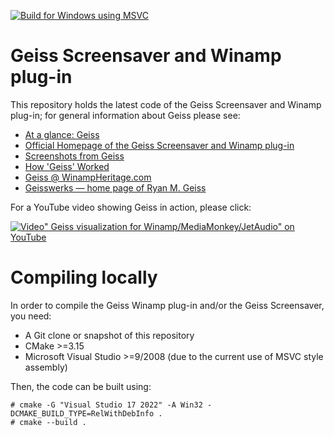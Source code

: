 [![Build for Windows using MSVC](https://github.com/geissomatik/geiss/actions/workflows/windows-msvc.yml/badge.svg)](https://github.com/geissomatik/geiss/actions/workflows/windows-msvc.yml)


# Geiss Screensaver and Winamp plug-in

This repository holds the latest code of the Geiss Screensaver and Winamp plug-in;
for general information about Geiss please see:

- [At a glance: Geiss](https://www.geisswerks.com/about_geiss.html)
- [Official Homepage of the Geiss Screensaver and Winamp plug-in](https://www.geisswerks.com/geiss/)
- [Screenshots from Geiss](https://www.geisswerks.com/geiss/shots.html)
- [How 'Geiss' Worked](https://www.geisswerks.com/geiss/secrets.html)
- [Geiss @ WinampHeritage.com](https://winampheritage.com/visualizations/geiss)
- [Geisswerks — home page of Ryan M. Geiss](https://www.geisswerks.com/)

For a YouTube video showing Geiss in action, please click:

[![Video" Geiss visualization for Winamp/MediaMonkey/JetAudio" on YouTube](https://img.youtube.com/vi/pBCvhBcEpHQ/hqdefault.jpg)](https://www.youtube.com/watch?v=pBCvhBcEpHQ)


# Compiling locally

In order to compile the Geiss Winamp plug-in and/or the Geiss Screensaver,
you need:

- A Git clone or snapshot of this repository
- CMake >=3.15
- Microsoft Visual Studio >=9/2008 (due to the current use of MSVC style assembly)

Then, the code can be built using:

```console
# cmake -G "Visual Studio 17 2022" -A Win32 -DCMAKE_BUILD_TYPE=RelWithDebInfo .
# cmake --build .
```
